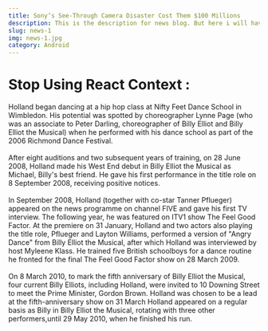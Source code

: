 ```yaml
---
title: Sony’s See-Through Camera Disaster Cost Them $100 Millions
description: This is the description for news blog. But here i will have to 
slug: news-1
img: news-1.jpg
category: Android
---
```


# Stop Using React Context :
 Holland began dancing at a hip hop class at Nifty Feet Dance School in Wimbledon. His potential was spotted by choreographer Lynne Page (who was an associate to Peter Darling, choreographer of Billy Elliot and Billy Elliot the Musical) when he performed with his dance school as part of the 2006 Richmond Dance Festival.<br><br>
After eight auditions and two subsequent years of training, on 28 June 2008, Holland made his West End debut in Billy Elliot the Musical as Michael, Billy's best friend. He gave his first performance in the title role on 8 September 2008, receiving positive notices.<br><br>
In September 2008, Holland (together with co-star Tanner Pflueger) appeared on the news programme on channel FIVE and gave his first TV interview. The following year, he was featured on ITV1 show The Feel Good Factor. At the premiere on 31 January, Holland and two actors also playing the title role, Pflueger and Layton Williams, performed a version of "Angry Dance" from Billy Elliot the Musical, after which Holland was interviewed by host Myleene Klass. He trained five British schoolboys for a dance routine he fronted for the final The Feel Good Factor show on 28 March 2009.<br><br>
On 8 March 2010, to mark the fifth anniversary of Billy Elliot the Musical, four current Billy Elliots, including Holland, were invited to 10 Downing Street to meet the Prime Minister, Gordon Brown. Holland was chosen to be a lead at the fifth-anniversary show on 31 March Holland appeared on a regular basis as Billy in Billy Elliot the Musical, rotating with three other performers,until 29 May 2010, when he finished his run.
